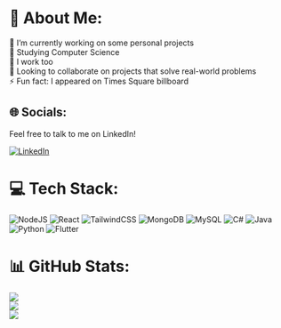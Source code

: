 # 💫 About Me:
🔭 I’m currently working on some personal projects<br>🤝 Studying Computer Science<br>🌱 I work too<br>👯 Looking to collaborate on projects that solve real-world problems<br>⚡ Fun fact: I appeared on Times Square billboard


## 🌐 Socials:
Feel free to talk to me on LinkedIn!

[![LinkedIn](https://img.shields.io/badge/LinkedIn-%230077B5.svg?logo=linkedin&logoColor=white)](https://linkedin.com/in/sayem-s)

# 💻 Tech Stack:
![NodeJS](https://img.shields.io/badge/node.js-6DA55F?style=for-the-badge&logo=node.js&logoColor=white) ![React](https://img.shields.io/badge/react-%2320232a.svg?style=for-the-badge&logo=react&logoColor=%2361DAFB) ![TailwindCSS](https://img.shields.io/badge/tailwindcss-%2338B2AC.svg?style=for-the-badge&logo=tailwind-css&logoColor=white) ![MongoDB](https://img.shields.io/badge/MongoDB-%234ea94b.svg?style=for-the-badge&logo=mongodb&logoColor=white) ![MySQL](https://img.shields.io/badge/mysql-%2300000f.svg?style=for-the-badge&logo=mysql&logoColor=white) ![C#](https://img.shields.io/badge/c%23-%23239120.svg?style=for-the-badge&logo=csharp&logoColor=white) ![Java](https://img.shields.io/badge/java-%23ED8B00.svg?style=for-the-badge&logo=openjdk&logoColor=white) ![Python](https://img.shields.io/badge/python-3670A0?style=for-the-badge&logo=python&logoColor=ffdd54) ![Flutter](https://img.shields.io/badge/Flutter-%2302569B.svg?style=for-the-badge&logo=Flutter&logoColor=white)
# 📊 GitHub Stats:
![](https://github-readme-stats.vercel.app/api?username=SlayemS&theme=dark&hide_border=false&include_all_commits=false&count_private=true)<br/>
![](https://github-readme-streak-stats.herokuapp.com/?user=SlayemS&theme=dark&hide_border=false)<br/>
![](https://github-readme-stats.vercel.app/api/top-langs/?username=SlayemS&theme=dark&hide_border=false&include_all_commits=false&count_private=true&layout=compact)

<!-- Proudly created with GPRM ( https://gprm.itsvg.in ) -->
